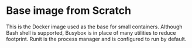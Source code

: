 Base image from Scratch
======================================
This is the Docker image used as the base for small containers. 
Although Bash shell is supported, Busybox is in place of many utilities to reduce footprint.
Runit is the process manager and is configured to run by default.